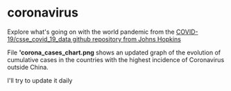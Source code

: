 # coronavirus
Explore what's going on with the world pandemic from the [COVID-19/csse_covid_19_data github repository from Johns Hopkins](https://github.com/CSSEGISandData/COVID-19/tree/master/csse_covid_19_data/csse_covid_19_time_series)

File **'corona_cases_chart.png** shows an updated graph of the evolution of cumulative cases in the countries with the highest incidence of Coronavirus outside China.

I'll try to update it daily

